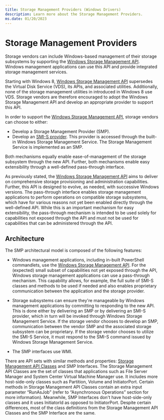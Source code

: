```yaml
---
title: Storage Management Providers (Windows Drivers)
description: Learn more about the Storage Management Providers.
ms.date: 01/20/2023
---
```


# Storage Management Providers

Storage vendors can include Windows-based management of their storage subsystems by supporting the [Windows Storage Management API](windows-storage-management-api-portal.md). Windows management applications can use this API and provide integrated storage management services.

Starting with Windows 8, [Windows Storage Management API](windows-storage-management-api-portal.md) supersedes the Virtual Disk Service (VDS), its APIs, and associated utilities. Additionally, none of the storage management utilities in introduced in Windows 8 use VDS. Storage vendors are therefore encouraged to adopt the Windows Storage Management API and develop an appropriate provider to support this API.

In order to support the [Windows Storage Management API](windows-storage-management-api-portal.md), storage vendors can choose to either:

* Develop a Storage Management Provider (SMP).
* Develop an [SMI-S provider](/previous-versions/windows/desktop/smi-s/dn265461(v=vs.85)). This provider is accessed through the built-in Windows Storage Management Service. The Storage Management Service is implemented as an SMP.

Both mechanisms equally enable ease-of-management of the storage subsystem through the new API. Further, both mechanisms enable easy extensibility through a well-defined pass-through interface.

As previously stated, the [Windows Storage Management API](windows-storage-management-api-portal.md) aims to deliver on comprehensive storage provisioning and administration capabilities. Further, this API is designed to evolve, as needed, with successive Windows versions. The pass-through interface enables storage management applications to perform operations on compatible storage subsystems, which have for various reasons not yet been enabled directly through the well-defined API. While this is an important mechanism for easy extensibility, the pass-through mechanism is intended to be used solely for capabilities not exposed through the API and must not be used for capabilities that can be administered through the API.

## Architecture

The SMP architectural model is composed of the following features:

* Windows management applications, including in-built PowerShell commandlets, use the [Windows Storage Management API](windows-storage-management-api-portal.md). For the (expected) small subset of capabilities not yet exposed through the API, Windows storage management applications can use a pass-through mechanism. This capability allows, for example, the full suite of SMI-S classes and methods to be used if needed and also enables proprietary communication between the application and the storage provider.

* Storage subsystems can ensure they're manageable by Windows management applications by committing to responding to the new API. This is done either by delivering an SMP or by delivering an SMI-S provider, which in turn will be invoked through Windows Storage Management Service. If the storage vendor chooses to develop an SMP, communication between the vendor SMP and the associated storage subsystem can be proprietary. If the storage vendor chooses to utilize the SMI-S Service, it must respond to the SMI-S command issued by Windows Storage Management Service.

* The SMP interfaces use WMI.

There are API sets with similar methods and properties: [Storage Management API Classes](storage-management-api-classes.md) and SMP Interfaces. The Storage Management API Classes are the set of classes that applications such as File Server Manager and System Center Virtual Machine Manager use. It includes more host-side-only classes such as Partition, Volume and InitiatorPort. Certain methods in Storage Management API Classes contain an extra input parameter “RunAsJob” (refer to “Asynchronous Operations” section for more information). Meanwhile, SMP Interfaces don't have host-side-only classes and it uses InitiatorId as opposed to InitiatorPort. Despite certain differences, most of the class definitions from the Storage Management API Classes and the SMP Interface are the same.
